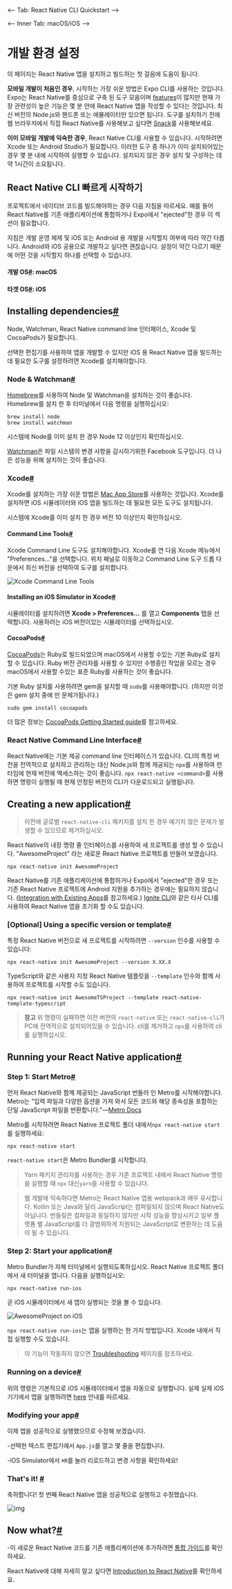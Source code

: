 <-- Tab: React Native CLI Quickstart -->

<-- Inner Tab: macOS/iOS -->

# 개발 환경 설정

이 페이지는 React Native 앱을 설치하고 빌드하는 첫 걸음에 도움이 됩니다.

**모바일 개발이 처음인 경우**, 시작하는 가장 쉬운 방법은 Expo CLI를 사용하는 것입니다. Expo는 React Native를 중심으로 구축 된 도구 모음이며 [features](https://expo.io/features)이 많지만 현재 가장 관련성이 높은 기능은 몇 분 안에 React Native 앱을 작성할 수 있다는 것입니다. 최신 버전의 Node.js와 핸드폰 또는 에뮬레이터만 있으면 됩니다. 도구를 설치하기 전에 웹 브라우저에서 직접 React Native를 사용해보고 싶다면 [Snack](https://snack.expo.io/)를 사용해보세요.

**이미 모바일 개발에 익숙한 경우**, React Native CLI를 사용할 수 있습니다. 시작하려면 Xcode 또는 Android Studio가 필요합니다. 이러한 도구 중 하나가 이미 설치되어있는 경우 몇 분 내에 시작하여 실행할 수 있습니다. 설치되지 않은 경우 설치 및 구성하는 데 약 1시간이 소요됩니다.

## React Native CLI 빠르게 시작하기

프로젝트에서 네이티브 코드를 빌드해야하는 경우 다음 지침을 따르세요. 예를 들어 React Native를 기존 애플리케이션에 통합하거나 Expo에서 "ejected"한 경우 이 섹션이 필요합니다.

지침은 개발 운영 체제 및 iOS 또는 Android 용 개발을 시작할지 여부에 따라 약간 다릅니다. Android와 iOS 공용으로 개발하고 싶다면 괜찮습니다. 설정이 약간 다르기 때문에 어떤 것을 시작할지 하나를 선택할 수 있습니다.

#### 개발 OS[#](https://reactnative.dev/docs/environment-setup#development-os): macOS

#### 타겟 OS[#](https://reactnative.dev/docs/environment-setup#target-os): iOS

## Installing dependencies[#](https://reactnative.dev/docs/environment-setup#installing-dependencies)

Node, Watchman, React Native command line 인터페이스, Xcode 및 CocoaPods가 필요합니다.

선택한 편집기를 사용하여 앱을 개발할 수 있지만 iOS 용 React Native 앱을 빌드하는 데 필요한 도구를 설정하려면 Xcode를 설치해야합니다.

### Node & Watchman[#](https://reactnative.dev/docs/environment-setup#node--watchman)

[Homebrew](http://brew.sh/)를 사용하여 Node 및 Watchman을 설치하는 것이 좋습니다. Homebrew를 설치 한 후 터미널에서 다음 명령을 실행하십시오:

```shell
brew install node
brew install watchman
```

시스템에 Node를 이미 설치 한 경우 Node 12 이상인지 확인하십시오.

[Watchman](https://facebook.github.io/watchman)은 파일 시스템의 변경 사항을 감시하기위한 Facebook 도구입니다. 더 나은 성능을 위해 설치하는 것이 좋습니다.

### Xcode[#](https://reactnative.dev/docs/environment-setup#xcode)

Xcode를 설치하는 가장 쉬운 방법은 [Mac App Store](https://itunes.apple.com/us/app/xcode/id497799835?mt=12)를 사용하는 것입니다. Xcode를 설치하면 iOS 시뮬레이터와 iOS 앱을 빌드하는 데 필요한 모든 도구도 설치됩니다.

시스템에 Xcode를 이미 설치 한 경우 버전 10 이상인지 확인하십시오.

#### Command Line Tools[#](https://reactnative.dev/docs/environment-setup#command-line-tools)

Xcode Command Line 도구도 설치해야합니다. Xcode를 연 다음 Xcode 메뉴에서 "Preferences..."을 선택합니다. 위치 패널로 이동하고 Command Line 도구 드롭 다운에서 최신 버전을 선택하여 도구를 설치합니다.

![Xcode Command Line Tools](https://reactnative.dev/assets/images/GettingStartedXcodeCommandLineTools-8259be8d3ab8575bec2b71988163c850.png)

#### Installing an iOS Simulator in Xcode[#](https://reactnative.dev/docs/environment-setup#installing-an-ios-simulator-in-xcode)

시뮬레이터를 설치하려면 **Xcode > Preferences...** 를 열고 **Components** 탭을 선택합니다. 사용하려는 iOS 버전이있는 시뮬레이터를 선택하십시오.

#### CocoaPods[#](https://reactnative.dev/docs/environment-setup#cocoapods)

[CocoaPods](https://cocoapods.org/)는 Ruby로 빌드되었으며 macOS에서 사용할 수있는 기본 Ruby로 설치할 수 있습니다. Ruby 버전 관리자를 사용할 수 있지만 수행중인 작업을 모르는 경우 macOS에서 사용할 수있는 표준 Ruby를 사용하는 것이 좋습니다.

기본 Ruby 설치를 사용하려면 gem을 설치할 때 `sudo`를 사용해야합니다. (하지만 이것은 gem 설치 중에 만 문제가됩니다.)

```shell
sudo gem install cocoapods
```

더 많은 정보는 [CocoaPods Getting Started guide](https://guides.cocoapods.org/using/getting-started.html)를 참고하세요.

### React Native Command Line Interface[#](https://reactnative.dev/docs/environment-setup#react-native-command-line-interface)

React Native에는 기본 제공 command line 인터페이스가 있습니다. CLI의 특정 버전을 전역적으로 설치하고 관리하는 대신 Node.js와 함께 제공되는 `npx`를 사용하여 런타임에 현재 버전에 액세스하는 것이 좋습니다. `npx react-native <command>`를 사용하면 명령이 실행될 때 현재 안정된 버전의 CLI가 다운로드되고 실행됩니다.
## Creating a new application[#](https://reactnative.dev/docs/environment-setup#creating-a-new-application)

> 이전에 글로벌 `react-native-cli` 패키지를 설치 한 경우 예기치 않은 문제가 발생할 수 있으므로 제거하십시오.

React Native의 내장 명령 줄 인터페이스를 사용하여 새 프로젝트를 생성 할 수 있습니다. "AwesomeProject" 라는 새로운 React Native 프로젝트를 만들어 보겠습니다.

```shell
npx react-native init AwesomeProject
```

React Native를 기존 애플리케이션에 통합하거나 Expo에서 "ejected"한 경우 또는 기존 React Native 프로젝트에 Android 지원을 추가하는 경우에는 필요하지 않습니다. ([Integration with Existing Apps](https://reactnative.dev/docs/integration-with-existing-apps)를 참고하세요.) [Ignite CLI](https://github.com/infinitered/ignite)와 같은 타사 CLI를 사용하여 React Native 앱을 초기화 할 수도 있습니다.

### [Optional] Using a specific version or template[#](https://reactnative.dev/docs/environment-setup#optional-using-a-specific-version-or-template)

특정 React Native 버전으로 새 프로젝트를 시작하려면 `--version` 인수를 사용할 수 있습니다:

```shell
npx react-native init AwesomeProject --version X.XX.X
```

TypeScript와 같은 사용자 지정 React Native 템플릿을 `--template` 인수와 함께 사용하여 프로젝트를 시작할 수도 있습니다.

```shell
npx react-native init AwesomeTSProject --template react-native-template-typescript
```

> **참고** 위 명령이 실패하면 이전 버전의 `react-native` 또는 `react-native-cli`가 PC에 전역적으로 설치되어있을 수 있습니다. cli를 제거하고 `npx`를 사용하여 cli를 실행하십시오.

## Running your React Native application[#](https://reactnative.dev/docs/environment-setup#running-your-react-native-application)

### Step 1: Start Metro[#](https://reactnative.dev/docs/environment-setup#step-1-start-metro)

먼저 React Native와 함께 제공되는 JavaScript 번들러 인 Metro를 시작해야합니다. Metro는 "입력 파일과 다양한 옵션을 가져 와서 모든 코드와 해당 종속성을 포함하는 단일 JavaScript 파일을 반환합니다."—[Metro Docs](https://facebook.github.io/metro/docs/concepts)

Metro를 시작하려면 React Native 프로젝트 폴더 내에서`npx react-native start`를 실행하세요:

```shell
npx react-native start
```

`react-native start`은 Metro Bundler를 시작합니다.

> Yarn 패키지 관리자를 사용하는 경우 기존 프로젝트 내에서 React Native 명령을 실행할 때 `npx` 대신`yarn`을 사용할 수 있습니다.

> 웹 개발에 익숙하다면 Metro는 React Native 앱용 webpack과 매우 유사합니다. Kotlin 또는 Java와 달리 JavaScript는 컴파일되지 않으며 React Native도 아닙니다. 번들링은 컴파일과 동일하지 않지만 시작 성능을 향상시키고 일부 플랫폼 별 JavaScript를 더 광범위하게 지원되는 JavaScript로 변환하는 데 도움이 될 수 있습니다.

### Step 2: Start your application[#](https://reactnative.dev/docs/environment-setup#step-2-start-your-application)

Metro Bundler가 자체 터미널에서 실행되도록하십시오. React Native 프로젝트 폴더에서 새 터미널을 엽니다. 다음을 실행하십시오:

```shell
npx react-native run-ios
```

곧 iOS 시뮬레이터에서 새 앱이 실행되는 것을 볼 수 있습니다.

![AwesomeProject on iOS](https://reactnative.dev/assets/images/GettingStartediOSSuccess-e6dd7fc2baa303d1f30373d996a6e51d.png)

`npx react-native run-ios`는 앱을 실행하는 한 가지 방법입니다. Xcode 내에서 직접 실행할 수도 있습니다.

>이 기능이 작동하지 않으면 [Troubleshooting](https://reactnative.dev/docs/troubleshooting#content) 페이지를 참조하세요.

### Running on a device[#](https://reactnative.dev/docs/environment-setup#running-on-a-device)

위의 명령은 기본적으로 iOS 시뮬레이터에서 앱을 자동으로 실행합니다. 실제 실제 iOS 기기에서 앱을 실행하려면 [here](https://reactnative.dev/docs/running-on-device) 안내를 따르세요.

### Modifying your app[#](https://reactnative.dev/docs/environment-setup#modifying-your-app)

이제 앱을 성공적으로 실행했으므로 수정해 보겠습니다.

-선택한 텍스트 편집기에서 `App.js`를 열고 몇 줄을 편집합니다.

-iOS Simulator에서 `⌘R`를 눌러 리로드하고 변경 사항을 확인하세요!


### That's it! [#](https://reactnative.dev/docs/environment-setup#thats-it)

축하합니다! 첫 번째 React Native 앱을 성공적으로 실행하고 수정했습니다.


![img](https://reactnative.dev/docs/assets/GettingStartedCongratulations.png)

## Now what?[#](https://reactnative.dev/docs/environment-setup#now-what)

-이 새로운 React Native 코드를 기존 애플리케이션에 추가하려면 [통합 가이드](https://reactnative.dev/docs/integration-with-existing-apps)를 확인하세요.

React Native에 대해 자세히 알고 싶다면 [Introduction to React Native](https://reactnative.dev/docs/getting-started)를 확인하세요.

